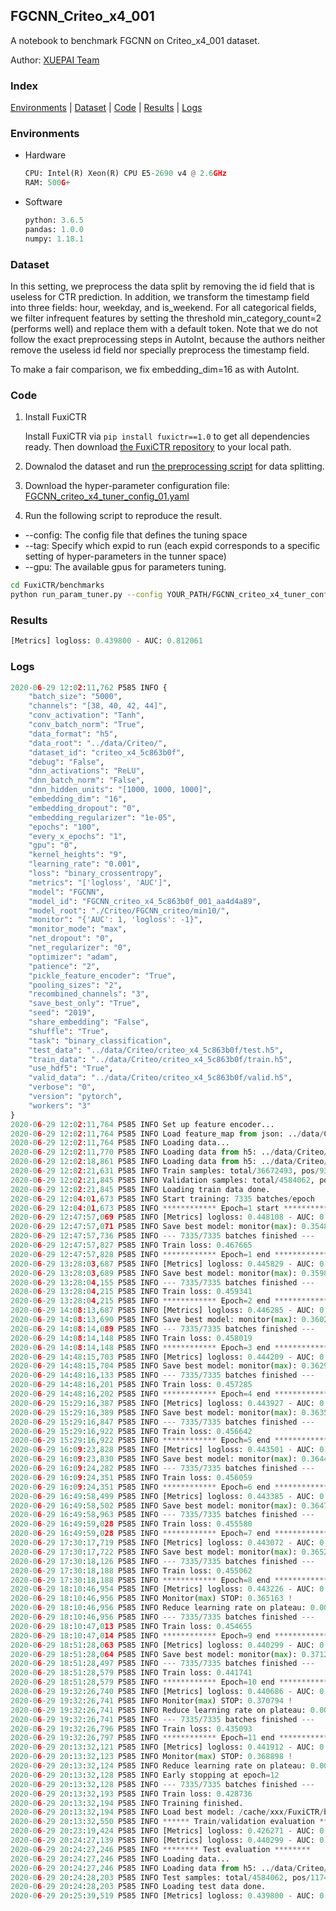 ## FGCNN_Criteo_x4_001

A notebook to benchmark FGCNN on Criteo_x4_001 dataset.

Author: [XUEPAI Team](https://github.com/reczoo)


### Index
[Environments](#Environments) | [Dataset](#Dataset) | [Code](#Code) | [Results](#Results) | [Logs](#Logs)

### Environments
+ Hardware

  ```python
  CPU: Intel(R) Xeon(R) CPU E5-2690 v4 @ 2.6GHz
  RAM: 500G+
  ```
+ Software

  ```python
  python: 3.6.5
  pandas: 1.0.0
  numpy: 1.18.1
  ```

### Dataset
In this setting, we preprocess the data split by removing the id field that is useless for CTR prediction. In addition, we transform the timestamp field into three fields: hour, weekday, and is_weekend. For all categorical fields, we filter infrequent features by setting the threshold min_category_count=2 (performs well) and replace them with a default <OOV> token. Note that we do not follow the exact preprocessing steps in AutoInt, because the authors neither remove the useless id field nor specially preprocess the timestamp field.

To make a fair comparison, we fix embedding_dim=16 as with AutoInt.


### Code
1. Install FuxiCTR
  
    Install FuxiCTR via `pip install fuxictr==1.0` to get all dependencies ready. Then download [the FuxiCTR repository](https://github.com/huawei-noah/benchmark/archive/53e314461c19dbc7f462b42bf0f0bfae020dc398.zip) to your local path.

2. Downalod the dataset and run [the preprocessing script](https://github.com/reczoo/Open-CTR-Benchmark/blob/master/datasets/Criteo/Criteo_x4/split_criteo_x4.py) for data splitting. 

3. Download the hyper-parameter configuration file: [FGCNN_criteo_x4_tuner_config_01.yaml](./FGCNN_criteo_x4_tuner_config_01.yaml)

4. Run the following script to reproduce the result. 
  + --config: The config file that defines the tuning space
  + --tag: Specify which expid to run (each expid corresponds to a specific setting of hyper-parameters in the tunner space)
  + --gpu: The available gpus for parameters tuning.

  ```bash
  cd FuxiCTR/benchmarks
  python run_param_tuner.py --config YOUR_PATH/FGCNN_criteo_x4_tuner_config_01.yaml --tag 001 --gpu 0
  ```

### Results
```python
[Metrics] logloss: 0.439800 - AUC: 0.812061
```


### Logs
```python
2020-06-29 12:02:11,762 P585 INFO {
    "batch_size": "5000",
    "channels": "[38, 40, 42, 44]",
    "conv_activation": "Tanh",
    "conv_batch_norm": "True",
    "data_format": "h5",
    "data_root": "../data/Criteo/",
    "dataset_id": "criteo_x4_5c863b0f",
    "debug": "False",
    "dnn_activations": "ReLU",
    "dnn_batch_norm": "False",
    "dnn_hidden_units": "[1000, 1000, 1000]",
    "embedding_dim": "16",
    "embedding_dropout": "0",
    "embedding_regularizer": "1e-05",
    "epochs": "100",
    "every_x_epochs": "1",
    "gpu": "0",
    "kernel_heights": "9",
    "learning_rate": "0.001",
    "loss": "binary_crossentropy",
    "metrics": "['logloss', 'AUC']",
    "model": "FGCNN",
    "model_id": "FGCNN_criteo_x4_5c863b0f_001_aa4d4a89",
    "model_root": "./Criteo/FGCNN_criteo/min10/",
    "monitor": "{'AUC': 1, 'logloss': -1}",
    "monitor_mode": "max",
    "net_dropout": "0",
    "net_regularizer": "0",
    "optimizer": "adam",
    "patience": "2",
    "pickle_feature_encoder": "True",
    "pooling_sizes": "2",
    "recombined_channels": "3",
    "save_best_only": "True",
    "seed": "2019",
    "share_embedding": "False",
    "shuffle": "True",
    "task": "binary_classification",
    "test_data": "../data/Criteo/criteo_x4_5c863b0f/test.h5",
    "train_data": "../data/Criteo/criteo_x4_5c863b0f/train.h5",
    "use_hdf5": "True",
    "valid_data": "../data/Criteo/criteo_x4_5c863b0f/valid.h5",
    "verbose": "0",
    "version": "pytorch",
    "workers": "3"
}
2020-06-29 12:02:11,764 P585 INFO Set up feature encoder...
2020-06-29 12:02:11,764 P585 INFO Load feature_map from json: ../data/Criteo/criteo_x4_5c863b0f/feature_map.json
2020-06-29 12:02:11,764 P585 INFO Loading data...
2020-06-29 12:02:11,770 P585 INFO Loading data from h5: ../data/Criteo/criteo_x4_5c863b0f/train.h5
2020-06-29 12:02:18,861 P585 INFO Loading data from h5: ../data/Criteo/criteo_x4_5c863b0f/valid.h5
2020-06-29 12:02:21,631 P585 INFO Train samples: total/36672493, pos/9396350, neg/27276143, ratio/25.62%
2020-06-29 12:02:21,845 P585 INFO Validation samples: total/4584062, pos/1174544, neg/3409518, ratio/25.62%
2020-06-29 12:02:21,845 P585 INFO Loading train data done.
2020-06-29 12:04:01,673 P585 INFO Start training: 7335 batches/epoch
2020-06-29 12:04:01,673 P585 INFO ************ Epoch=1 start ************
2020-06-29 12:47:57,069 P585 INFO [Metrics] logloss: 0.448108 - AUC: 0.803004
2020-06-29 12:47:57,071 P585 INFO Save best model: monitor(max): 0.354895
2020-06-29 12:47:57,736 P585 INFO --- 7335/7335 batches finished ---
2020-06-29 12:47:57,827 P585 INFO Train loss: 0.467665
2020-06-29 12:47:57,828 P585 INFO ************ Epoch=1 end ************
2020-06-29 13:28:03,687 P585 INFO [Metrics] logloss: 0.445829 - AUC: 0.805674
2020-06-29 13:28:03,689 P585 INFO Save best model: monitor(max): 0.359845
2020-06-29 13:28:04,155 P585 INFO --- 7335/7335 batches finished ---
2020-06-29 13:28:04,215 P585 INFO Train loss: 0.459341
2020-06-29 13:28:04,215 P585 INFO ************ Epoch=2 end ************
2020-06-29 14:08:13,687 P585 INFO [Metrics] logloss: 0.446285 - AUC: 0.806552
2020-06-29 14:08:13,690 P585 INFO Save best model: monitor(max): 0.360267
2020-06-29 14:08:14,089 P585 INFO --- 7335/7335 batches finished ---
2020-06-29 14:08:14,148 P585 INFO Train loss: 0.458019
2020-06-29 14:08:14,148 P585 INFO ************ Epoch=3 end ************
2020-06-29 14:48:15,703 P585 INFO [Metrics] logloss: 0.444209 - AUC: 0.807111
2020-06-29 14:48:15,704 P585 INFO Save best model: monitor(max): 0.362902
2020-06-29 14:48:16,133 P585 INFO --- 7335/7335 batches finished ---
2020-06-29 14:48:16,201 P585 INFO Train loss: 0.457285
2020-06-29 14:48:16,202 P585 INFO ************ Epoch=4 end ************
2020-06-29 15:29:16,387 P585 INFO [Metrics] logloss: 0.443927 - AUC: 0.807468
2020-06-29 15:29:16,389 P585 INFO Save best model: monitor(max): 0.363542
2020-06-29 15:29:16,847 P585 INFO --- 7335/7335 batches finished ---
2020-06-29 15:29:16,922 P585 INFO Train loss: 0.456642
2020-06-29 15:29:16,922 P585 INFO ************ Epoch=5 end ************
2020-06-29 16:09:23,828 P585 INFO [Metrics] logloss: 0.443501 - AUC: 0.807929
2020-06-29 16:09:23,830 P585 INFO Save best model: monitor(max): 0.364429
2020-06-29 16:09:24,282 P585 INFO --- 7335/7335 batches finished ---
2020-06-29 16:09:24,351 P585 INFO Train loss: 0.456059
2020-06-29 16:09:24,351 P585 INFO ************ Epoch=6 end ************
2020-06-29 16:49:58,499 P585 INFO [Metrics] logloss: 0.443385 - AUC: 0.808165
2020-06-29 16:49:58,502 P585 INFO Save best model: monitor(max): 0.364780
2020-06-29 16:49:58,963 P585 INFO --- 7335/7335 batches finished ---
2020-06-29 16:49:59,028 P585 INFO Train loss: 0.455580
2020-06-29 16:49:59,028 P585 INFO ************ Epoch=7 end ************
2020-06-29 17:30:17,719 P585 INFO [Metrics] logloss: 0.443072 - AUC: 0.808349
2020-06-29 17:30:17,722 P585 INFO Save best model: monitor(max): 0.365278
2020-06-29 17:30:18,126 P585 INFO --- 7335/7335 batches finished ---
2020-06-29 17:30:18,188 P585 INFO Train loss: 0.455062
2020-06-29 17:30:18,188 P585 INFO ************ Epoch=8 end ************
2020-06-29 18:10:46,954 P585 INFO [Metrics] logloss: 0.443226 - AUC: 0.808389
2020-06-29 18:10:46,956 P585 INFO Monitor(max) STOP: 0.365163 !
2020-06-29 18:10:46,956 P585 INFO Reduce learning rate on plateau: 0.000100
2020-06-29 18:10:46,956 P585 INFO --- 7335/7335 batches finished ---
2020-06-29 18:10:47,013 P585 INFO Train loss: 0.454655
2020-06-29 18:10:47,014 P585 INFO ************ Epoch=9 end ************
2020-06-29 18:51:28,063 P585 INFO [Metrics] logloss: 0.440299 - AUC: 0.811523
2020-06-29 18:51:28,064 P585 INFO Save best model: monitor(max): 0.371223
2020-06-29 18:51:28,497 P585 INFO --- 7335/7335 batches finished ---
2020-06-29 18:51:28,579 P585 INFO Train loss: 0.441741
2020-06-29 18:51:28,579 P585 INFO ************ Epoch=10 end ************
2020-06-29 19:32:26,740 P585 INFO [Metrics] logloss: 0.440686 - AUC: 0.811480
2020-06-29 19:32:26,741 P585 INFO Monitor(max) STOP: 0.370794 !
2020-06-29 19:32:26,741 P585 INFO Reduce learning rate on plateau: 0.000010
2020-06-29 19:32:26,741 P585 INFO --- 7335/7335 batches finished ---
2020-06-29 19:32:26,796 P585 INFO Train loss: 0.435093
2020-06-29 19:32:26,797 P585 INFO ************ Epoch=11 end ************
2020-06-29 20:13:32,121 P585 INFO [Metrics] logloss: 0.441912 - AUC: 0.810810
2020-06-29 20:13:32,123 P585 INFO Monitor(max) STOP: 0.368898 !
2020-06-29 20:13:32,124 P585 INFO Reduce learning rate on plateau: 0.000001
2020-06-29 20:13:32,128 P585 INFO Early stopping at epoch=12
2020-06-29 20:13:32,128 P585 INFO --- 7335/7335 batches finished ---
2020-06-29 20:13:32,193 P585 INFO Train loss: 0.428736
2020-06-29 20:13:32,194 P585 INFO Training finished.
2020-06-29 20:13:32,194 P585 INFO Load best model: /cache/xxx/FuxiCTR/benchmarks/Criteo/FGCNN_criteo/min10/criteo_x4_5c863b0f/FGCNN_criteo_x4_5c863b0f_001_aa4d4a89_model.ckpt
2020-06-29 20:13:32,550 P585 INFO ****** Train/validation evaluation ******
2020-06-29 20:23:19,424 P585 INFO [Metrics] logloss: 0.426271 - AUC: 0.826100
2020-06-29 20:24:27,139 P585 INFO [Metrics] logloss: 0.440299 - AUC: 0.811523
2020-06-29 20:24:27,246 P585 INFO ******** Test evaluation ********
2020-06-29 20:24:27,246 P585 INFO Loading data...
2020-06-29 20:24:27,246 P585 INFO Loading data from h5: ../data/Criteo/criteo_x4_5c863b0f/test.h5
2020-06-29 20:24:28,203 P585 INFO Test samples: total/4584062, pos/1174544, neg/3409518, ratio/25.62%
2020-06-29 20:24:28,203 P585 INFO Loading test data done.
2020-06-29 20:25:39,519 P585 INFO [Metrics] logloss: 0.439800 - AUC: 0.812061


```
